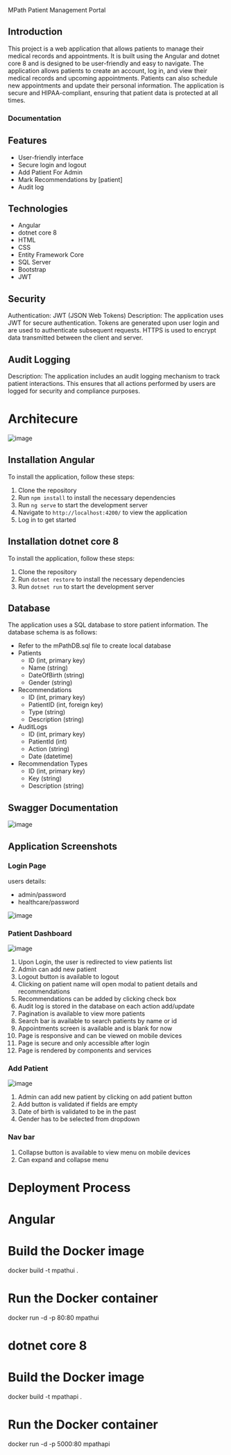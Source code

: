 MPath Patient Management Portal


## Introduction
This project is a web application that allows patients to manage their medical records and appointments. It is built using the Angular and dotnet core 8 and is designed to be user-friendly and easy to navigate. The application allows patients to create an account, log in, and view their medical records and upcoming appointments. Patients can also schedule new appointments and update their personal information. The application is secure and HIPAA-compliant, ensuring that patient data is protected at all times.

### Documentation
## Features
- User-friendly interface
- Secure login and logout
- Add Patient For Admin
- Mark Recommendations by [patient]
- Audit log

## Technologies
- Angular
- dotnet core 8
- HTML
- CSS
- Entity Framework Core
- SQL Server
- Bootstrap
- JWT
  
## Security
Authentication: JWT (JSON Web Tokens)
Description: The application uses JWT for secure authentication. Tokens are generated upon user login and are used to authenticate subsequent requests. HTTPS is used to encrypt data transmitted between the client and server.

## Audit Logging
Description: The application includes an audit logging mechanism to track patient interactions. This ensures that all actions performed by users are logged for security and compliance purposes.

# Architecure
![image](https://github.com/user-attachments/assets/d33c37c7-9730-4dc3-9104-31e1b1a30587)

## Installation Angular
To install the application, follow these steps:
1. Clone the repository
2. Run `npm install` to install the necessary dependencies
3. Run `ng serve` to start the development server
4. Navigate to `http://localhost:4200/` to view the application
5. Log in to get started

## Installation dotnet core 8
To install the application, follow these steps:
1. Clone the repository
2. Run `dotnet restore` to install the necessary dependencies
3. Run `dotnet run` to start the development server

## Database
The application uses a SQL database to store patient information. The database schema is as follows:
- Refer to the mPathDB.sql file to create local database
- Patients
  - ID (int, primary key)
  - Name (string)
  - DateOfBirth (string)
  - Gender (string)
- Recommendations
  - ID (int, primary key)
  - PatientID (int, foreign key)
  - Type (string)
  - Description (string)
- AuditLogs
  - ID (int, primary key)
  - PatientId (int)
  - Action (string)
  - Date (datetime)
- Recommendation Types
  - ID (int, primary key)
  - Key (string)
  - Description (string)

## Swagger Documentation

![image](https://github.com/user-attachments/assets/fb32d87a-9bdb-4d75-a4d4-a174dd608146)

## Application Screenshots


### Login Page

users details:
- admin/password
- healthcare/password

![image](https://github.com/user-attachments/assets/060feaf6-7ae4-48fb-9218-4716b3529a03)


### Patient Dashboard

![image](https://github.com/user-attachments/assets/fafedd5e-0ff9-4c07-ab60-06da70e9fd6a)


1. Upon Login, the user is redirected to view patients list
2. Admin can add new patient
3. Logout button is available to logout
4. Clicking on patient name will open modal to patient details and recommendations 
5. Recommendations can be added by clicking check box 
6. Audit log is stored in the database on each action add/update 
7. Pagination is available to view more patients 
8. Search bar is available to search patients by name or id 
9. Appointments screen is available and is blank for now 
10. Page is responsive and can be viewed on mobile devices 
11. Page is secure and only accessible after login 
12. Page is rendered by components and services

### Add Patient
![image](https://github.com/user-attachments/assets/9ddd9628-ca66-49a6-8812-1ce356d952b9)

1. Admin can add new patient by clicking on add patient button
2. Add button is validated if fields are empty
3. Date of birth is validated to be in the past
4. Gender has to be selected from dropdown

### Nav bar
1. Collapse button is available to view menu on mobile devices
2. Can expand and collapse menu


# Deployment Process

# Angular
# Build the Docker image
docker build -t mpathui .

# Run the Docker container
docker run -d -p 80:80 mpathui

# dotnet core 8

# Build the Docker image
docker build -t mpathapi .

# Run the Docker container
docker run -d -p 5000:80 mpathapi









